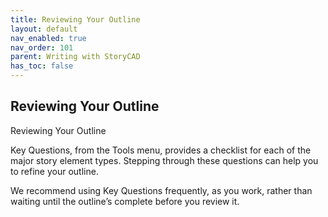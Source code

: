 ```yaml
---
title: Reviewing Your Outline
layout: default
nav_enabled: true
nav_order: 101
parent: Writing with StoryCAD
has_toc: false
---
```

## Reviewing Your Outline
Reviewing Your Outline

Key Questions, from the Tools menu, provides a checklist for each of the major story element types. Stepping through these questions can help you to refine your outline.

We recommend using Key Questions frequently, as you work, rather than waiting until the outline’s complete before you review it.

